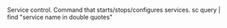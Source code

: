 Service control.
Command that starts/stops/configures services.
sc query | find "service name in double quotes"